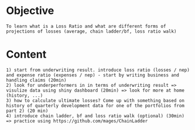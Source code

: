# Objective
	To learn what is a Loss Ratio and what are different forms of projections of losses (average, chain ladder/bf, loss ratio walk)
# Content
	1) start from underwriting result. introduce loss ratio (losses / nep) and expense ratio (expenses / nep) - start by writing business and handling claims (20min)
	2) look for underperformers in in terms of underwriting result => visulize data using shiny dashboard (20min) => look for more at home (history, ...)
	3) how to calculate ultimate losses? Come up with something based on history of quarterly development data for one of the portfolios from part 2) (20 min)
	4) introduce chain ladder, bf and loss ratio walk (optional) (30min) => practice using https://github.com/mages/ChainLadder
	
